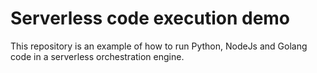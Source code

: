 # Serverless code execution demo

This repository is an example of how to run Python, NodeJs and Golang code in a serverless orchestration engine.
